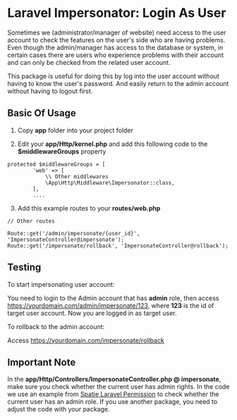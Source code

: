 # Laravel Impersonator: Login As User
Sometimes we (administrator/manager of website) need access to the user account to check the features on the user's side who are having problems. Even though the admin/manager has access to the database or system, in certain cases there are users who experience problems with their account and can only be checked from the related user account.

This package is useful for doing this by log into the user account without having to know the user's password. And easily return to the admin account without having to logout first.

## Basic Of Usage

1. Copy **app** folder into your project folder

2. Edit your **app/Http/kernel.php** and add this following code to the **$middlewareGroups** property
<pre><code>protected $middlewareGroups = [
        'web' => [
            \\ Other middlewares
            \App\Http\Middleware\Impersonator::class,
        ],
        ....</code></pre>
        
3. Add this example routes to your **routes/web.php**
<pre><code>// Other routes

Route::get('/admin/impersonate/{user_id}', 'ImpersonateController@impersonate');
Route::get('/impersonate/rollback', 'ImpersonateController@rollback');</code></pre>

## Testing

To start impersonating user account:

You need to login to the Admin account that has **admin** role, then access https://yourdomain.com/admin/impersonate/123, where **123** is the id of target user account.
Now you are logged in as target user.

To rollback to the admin account:

Access https://yourdomain.com/impersonate/rollback

## Important Note

In the **app/Http/Controllers/ImpersonateController.php @ impersonate**, make sure you check whether the current user has admin rights. In the code we use an example from [Spatie Laravel Permission](https://github.com/spatie/laravel-permission) to check whether the current user has an admin role. If you use another package, you need to adjust the code with your package.
